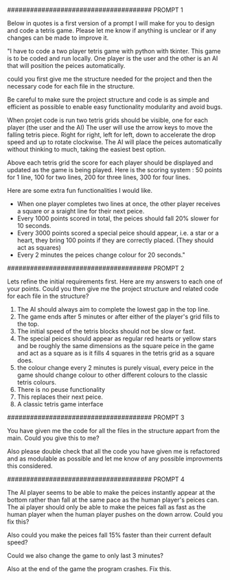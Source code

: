 ###################################### PROMPT 1

Below in quotes is a first version of a prompt I will make for you to design and code a tetris game. Please let me know if anything is unclear or if any changes can be made to improve it.

"I have to code a two player tetris game with python with tkinter. This game is to be coded and run locally. One player is the user and the other is an AI that will position the peices automatically.

could you first give me the structure needed for the project and then the necessary code for each file in the structure.

Be careful to make sure the project structure and code is as simple and efficient as possible to enable easy functionality modularity and avoid bugs.

When projet code is run two tetris grids should be visible, one for each player (the user and the AI) The user will use the arrow keys to move the falling tetris piece. Right for right, left for left, down to accelerate the drop speed and up to rotate clockwise. The AI will place the peices automatically without thinking to much, taking the easiest best option.

Above each tetris grid the score for each player should be displayed and updated as the game is being played. Here is the scoring system : 50 points for 1 line, 100 for two lines, 200 for three lines, 300 for four lines.

Here are some extra fun functionalities I would like.
- When one player completes two lines at once, the other player receives a square or a sraight line for their next peice.
- Every 1000 points scored in total, the peices should fall 20% slower for 10 seconds.
- Every 3000 points scored a special peice should appear, i.e. a star or a heart, they bring 100 points if they are correctly placed. (They should act as squares)
- Every 2 minutes the peices change colour for 20 seconds."


###################################### PROMPT 2

Lets refine the initial requirements first. Here are my answers to each one of your points. Could you then give me the project structure and related code for each file in the structure?

1. The AI should always aim to complete the lowest gap in the top line.
2. The game ends after 5 minutes or after either of the player's grid fills to the top.
3. The initial speed of the tetris blocks should not be slow or fast.
4. The special peices should appear as regular red hearts or yellow stars and be roughly the same dimensions as the square peice in the game and act as a square as is it fills 4 squares in the tetris grid as a square does.
5. the colour change every 2 minutes is purely visual, every peice in the game should change colour to other different colours to the classic tetris colours.
6. There is no peuse functionality
7. This replaces their next peice.
8. A classic tetris game interface


###################################### PROMPT 3

You have given me the code for all the files in the structure appart from the main. Could you give this to me?

Also please double check that all the code you have given me is refactored and as modulable as possible and let me know of any possible improvments this considered.


###################################### PROMPT 4

The AI player seems to be able to make the peices instantly appear at the bottom rather than fall at the same pace as the human player's peices can. The ai player should only be able to make the peices fall as fast as the human player when the human player pushes on the down arrow. Could you fix this? 

Also could you make the peices fall 15% faster than their current default speed?

Could we also change the game to only last 3 minutes?

Also at the end of the game the program crashes. Fix this.